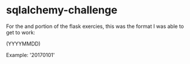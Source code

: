 # sqlalchemy-challenge


For the <start> and <end> portion of the flask exercies, this was the format I was able to get to work:

(YYYYMMDD)  

Example: '20170101'